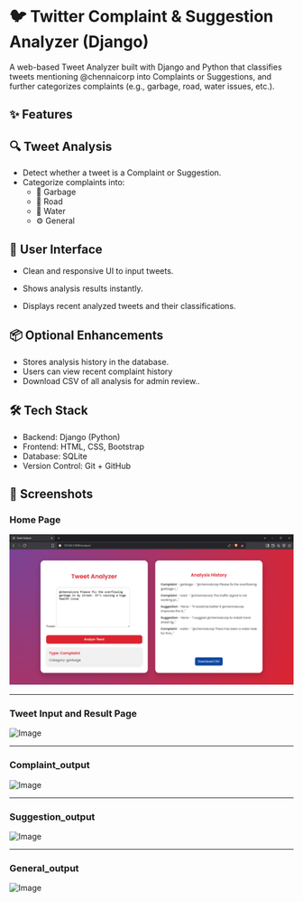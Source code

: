 # 🐦 Twitter Complaint & Suggestion Analyzer (Django)
A web-based Tweet Analyzer built with Django and Python that classifies tweets mentioning @chennaicorp into Complaints or Suggestions, and further categorizes complaints (e.g., garbage, road, water issues, etc.).
## ✨ Features

## 🔍 Tweet Analysis
- Detect whether a tweet is a Complaint or Suggestion.
- Categorize complaints into:
  - 🚮 Garbage
  - 🚧 Road
  - 🚰 Water
  - ⚙️ General

## 👥 User Interface
- Clean and responsive UI to input tweets.

- Shows analysis results instantly.

- Displays recent analyzed tweets and their classifications.

## 📦 Optional Enhancements
- Stores analysis history in the database.
- Users can view recent complaint history
- Download CSV of all analysis for admin review..

## 🛠 Tech Stack
- Backend: Django (Python)
- Frontend: HTML, CSS, Bootstrap
- Database: SQLite
- Version Control: Git + GitHub

## 📸 Screenshots

### Home Page
![Image](output/complaint_output.png)

---

### Tweet Input and Result Page
![Image]([https://github.com/user-attachments/assets/2c2de3fa-a008-4ae1-86d1-8c06b9f16f6c](https://github.com/MOHAN-2728/Twitter-Complaint-Suggestion-Analyzer-using-Python-and-Django/blob/df7e5c8cb39d6c8dce717c7f6dea4bcb02b6686a/output/complaint_output.png))

---

### Complaint_output
![Image](https://github.com/user-attachments/assets/500c3fa8-9ad1-4e7e-aadd-4934e44f074d)

---

### Suggestion_output
![Image](https://github.com/user-attachments/assets/a5d396d5-2e35-49e9-b072-7bc61bb8d1a6)

---

### General_output
![Image](https://github.com/user-attachments/assets/c50bb709-4d36-4852-9a05-a99bde49a1ce)



